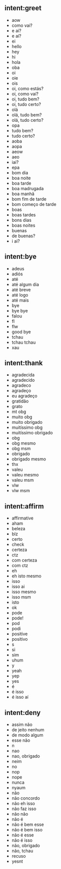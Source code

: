 ## intent:greet
- aow
- como vai?
- e ai?
- e aí?
- ei
- hello
- hey
- hi
- hola
- oba
- oi
- oie
- ois
- oi, como estás?
- oi, como vai?
- oi, tudo bem?
- oi, tudo certo?
- olá
- olá, tudo bem?
- olá, tudo certo?
- opa
- tudo bem?
- tudo certo?
- aoba
- aopa
- aeow
- aeo
- iai?
- epa
- bom dia
- boa noite
- boa tarde
- boa madrugada
- boa manhã
- bom fim de tarde
- bom começo de tarde
- boas
- boas tardes
- bons dias
- boas noites
- buenas
- de buenas?
- i ai?

## intent:bye
- adeus
- adiós
- até
- até algum dia
- até breve
- até logo
- até mais
- bye
- bye bye
- falou
- fl
- flw
- good bye
- tchau
- tchau tchau
- xau

## intent:thank
- agradecida
- agradecido
- agradeco
- agradeço
- eu agradeço
- gratidão
- grato
- mt obg
- muito obg
- muito obrigado
- muitíssimo obg
- muitíssimo obrigado
- obg
- obg mesmo
- obg msm
- obrigado
- obrigado mesmo
- thx
- valeu
- valeu mesmo
- valeu msm
- vlw
- vlw msm

## intent:affirm
- affirmative
- aham
- beleza
- blz
- certo
- check
- certeza
- ctz
- com certeza
- com ctz
- eh
- eh isto mesmo
- isso
- isso ai
- isso mesmo
- isso msm
- isto
- ok
- pode
- pode!
- pod
- podi
- positive
- positivo
- s
- si
- sim
- uhum
- y
- yeah
- yep
- yes
- é
- é isso
- é isso aí

## intent:deny
- assim não
- de jeito nenhum
- de modo algum
- esse não
- n
- nao
- nao, obrigado
- neim
- no
- nop
- nope
- nunca
- nyaum
- não
- não concordo
- não eh isso
- não faz isso
- não não
- não é
- não é bem esse
- não é bem isso
- não é esse
- não é isso
- não, obrigado
- não, tchau
- recuso
- yesnt